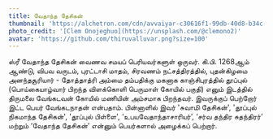 ```yaml
---
title: வேதாந்த தேசிகன்
thumbnail: 'https://alchetron.com/cdn/avvaiyar-c30616f1-99db-40d8-b34c-53a8ad7e053-resize-750.png'
photo_credit: '[Clem Onojeghuo](https://unsplash.com/@clemono2)'
avatar: 'https://github.com/thiruvalluvar.png?size=100'
---
```



ஸ்ரீ வேதாந்த தேசிகன் வைணவ சமயப் பெரியவர்களுள் ஒருவர். கி.பி. 1268ஆம் ஆண்டு, விபவ வருடம், புரட்டாசி மாதம், சிரவணம் நட்சத்திரத்தில், புதன்கிழமை அனந்தசூரியார் - தோத்தாத்ரி அம்மை தம்பதிக்கு மகனாக காஞ்சிபுரத்தில் தூப்புல் (பொய்கையாழ்வார் பிறந்த விளக்கொளி பெருமாள் கோயில் பகுதி) எனும் இடத்தில் திருமலை வேங்கடவன் கோயில் மணியின் அம்சமாக பிறந்தவர். இவருக்குப் பெற்றோர் இட்ட பெயர் வேங்கடநாதன் என்பதாம். பின்னாளில் இவர் 'சுவாமி தேசிகன்', 'தூப்புல் நிகமாந்த தேசிகன்', 'தூப்புல் பிள்ளை', ‘உபயவேதாந்தாசாரியர்’, ‘சர்வ தந்திர சுதந்திரர்’ மற்றும் ‘வேதாந்த தேசிகன்’ என்னும் பெயர்களால் அழைக்கப் பெற்றார்.